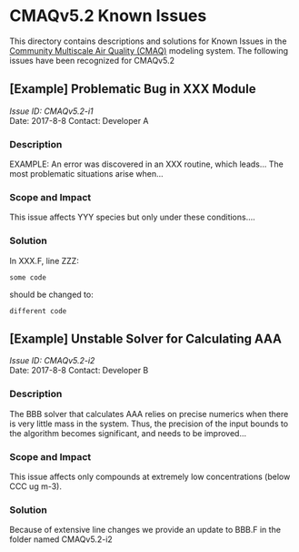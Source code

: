 CMAQv5.2 Known Issues 
=====================

This directory contains descriptions and solutions for Known Issues in the [Community Multiscale Air Quality (CMAQ)](http://www.epa.gov/cmaq) modeling system.
The following issues have been recognized for CMAQv5.2

## [Example] Problematic Bug in XXX Module
*Issue ID: CMAQv5.2-i1*  
Date: 2017-8-8
Contact: Developer A

### Description  
EXAMPLE: An error was discovered in an XXX routine, which leads... The most problematic situations arise when...

### Scope and Impact
This issue affects YYY species but only under these conditions....


### Solution
In XXX.F, line ZZZ:
```
some code
```
should be changed to:
```
different code
```

## [Example] Unstable Solver for Calculating AAA
*Issue ID: CMAQv5.2-i2*  
Date: 2017-8-8
Contact: Developer B

### Description  
The BBB solver that calculates AAA relies on precise numerics when there is very little mass in the system. Thus, the precision of the input bounds to the algorithm becomes significant, and needs to be improved...

### Scope and Impact
This issue affects only compounds at extremely low concentrations (below CCC ug m-3).

### Solution
Because of extensive line changes we provide an update to BBB.F in the folder named CMAQv5.2-i2
 
